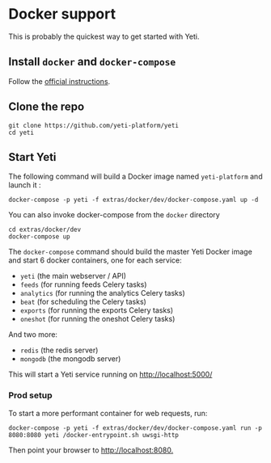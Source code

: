 # Docker support

This is probably the quickest way to get started with Yeti.

## Install `docker` and `docker-compose`

Follow the [official instructions](https://www.docker.com/community-edition).

## Clone the repo

    git clone https://github.com/yeti-platform/yeti
    cd yeti

## Start Yeti

The following command will build a Docker image named `yeti-platform` and launch it :

    docker-compose -p yeti -f extras/docker/dev/docker-compose.yaml up -d

You can also invoke docker-compose from the `docker` directory

    cd extras/docker/dev
    docker-compose up

The `docker-compose` command should build the master Yeti Docker image and start
6 docker containers, one for each service:

* `yeti` (the main webserver / API)
* `feeds` (for running feeds Celery tasks)
* `analytics` (for running the analytics Celery tasks)
* `beat` (for scheduling the Celery tasks)
* `exports` (for running the exports Celery tasks)
* `oneshot` (for running the oneshot Celery tasks)

And two more:

* `redis` (the redis server)
* `mongodb` (the mongodb server)

This will start a Yeti service running on <http://localhost:5000/>

### Prod setup

To start a more performant container for web requests, run:

    docker-compose -p yeti -f extras/docker/dev/docker-compose.yaml run -p 8080:8080 yeti /docker-entrypoint.sh uwsgi-http

Then point your browser to <http://localhost:8080.>
